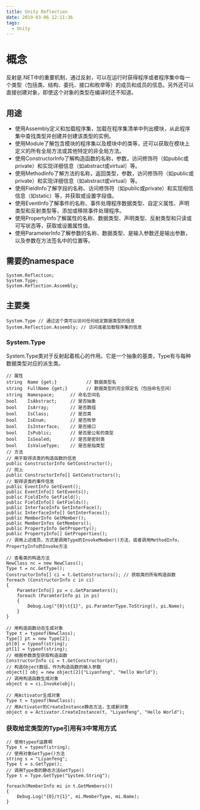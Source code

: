 ```yaml
---
title: Unity Reflection
date: 2019-03-06 12:11:36
tags:
  - Unity
---
```


# 概念

反射是.NET中的重要机制，通过反射，可以在运行时获得程序或者程序集中每一个类型（包括类、结构、委托、接口和枚举等）的成员和成员的信息。另外还可以直接创建对象，即使这个对象的类型在编译时还不知道。

## 用途

- 使用Assembly定义和加载程序集，加载在程序集清单中列出模块，从此程序集中查找类型并创建并创建该类型的实例。
- 使用Module了解包含模块的程序集以及模块中的类等，还可以获取在模块上定义的所有全局方法或其他特定的非全局方法。
- 使用ConstructorInfo了解构造函数的名称，参数，访问修饰符（如public或private）和实现详细信息（如abstract或virtual）等。
- 使用MethodInfo了解方法的名称，返回类型，参数，访问修饰符（如public或private）和实现详细信息（如abstract或virtual）等。
- 使用FieldInfo了解字段的名称、访问修饰符（如public或private）和实现相信信息（如static）等，并获取或设置字段值。
- 使用EventInfo了解事件的名称、事件处理程序数据类型、自定义属性、声明类型和反射类型等，添加或移除事件处理程序。
- 使用PropertyInfo了解属性的名称、数据类型、声明类型、反射类型和只读或可写状态等，获取或设置属性值。
- 使用ParameterInfo了解参数的名称、数据类型、是输入参数还是输出参数，以及参数在方法签名中的位置等。

## 需要的namespace

    System.Reflection;
    System.Type;
    System.Reflection.Assembly;

## 主要类

    System.Type // 通过这个类可以访问任何给定数据类型的信息
    System.Reflection.Assembly; // 访问或者加载程序集的信息

### System.Type

System.Type类对于反射起着核心的作用。它是一个抽象的基类，Type有与每种数据类型对应的派生类。
```CSharp
// 属性
string  Name {get;}           // 数据类型名
string  FullName {get;}       // 数据类型的完全限定名（包括命名空间）
string  Namespace;      // 命名空间名
bool    IsAbstract;     // 是否抽象
bool    IsArray;        // 是否数组
bool    IsClass;        // 是否类
bool    IsEnum;         // 是否枚举
bool    IsInterface;    // 是否接口
bool    IsPublic;       // 是否是公有的类型
bool    IsSealed;       // 是否是密封类
bool    IsValueType;    // 是否是指类型
// 方法
// 用于取得该类的构造函数的信息
public ConstructorInfo GetConstructor();
// 同上
public ConstructorInfo[] GetConstructors();
// 取得该类的事件信息
public EventInfo GetEvent();
public EventInfo[] GetEvents();
public FieldInfo GetField();
public FieldInfo[] GetFields();
public InterfaceInfo GetInterFace();
public InterfaceInfo[] GetInterFaces();
public MemberInfo GetMember();
public MemberInfos GetMembers();
public PropertyInfo GetProperty();
public PropertyInfo[] GetProperties();
// 调用上述成员，方式是调用Type的InvokeMember()方法，或者调用MethodInfo，PropertyInfo的Invoke方法
```

```CSharp
// 查看类的构造方法
NewClass nc = new NewClass();
Type t = nc.GetType();
ConstructorInfo[] ci = t.GetConstructors(); // 获取类的所有构造函数
foreach (ConstructorInfo c in ci)
{
    ParamterInfo[] ps = c.GetParameters();
    foreach (ParamterInfo pi in ps)
    {
        Debug.Log("{0}\t{1}", pi.ParamterType.ToString(), pi.Name);
    }
}
```

```CSharp
// 用构造函数动态生成对象
Type t = typeof(NewClass);
Type[] pt = new Type[2];
pt[0] = typeof(string);
pt[1] = typeof(string);
// 根据参数类型获取构造函数
ConstructorInfo ci = t.GetConstructor(pt);
// 构造Object数组，作为构造函数的输入参数
object[] obj = new object[2]{"Liyanfeng", "Hello World"};
// 调用构造函数生成对象
object o = ci.Invoke(obj);
```

```CSharp
// 用Activator生成对象
Type t = typeof(NewClass);
// 用Activator的CreateInstance静态方法，生成新对象
object o = Activator.CreateInstance(t, "Liyanfeng", "Hello World");
```

### 获取给定类型的Type引用有3中常用方式

```CSharp
// 使用typeof运算啊
Type t = typeof(string);
// 使用对象GetType()方法
string s = "Liyanfeng";
Type t = s.GetType();
// 调用Type类的静态方法GetType()
Type t = Type.GetType("System.String");

foreach(MemberInfo mi in t.GetMembers())
{
    Debug.Log("{0}/t{1}", mi.MemberType, mi.Name);
}
```